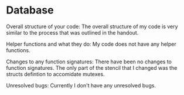 # Database
Overall structure of your code: The overall structure of my code is very similar to the process that was outlined in the handout. 

Helper functions and what they do: My code does not have any helper functions. 

Changes to any function signatures: There have been no changes to function signatures.
The only part of the stencil that I changed was the structs defintion to accomidate mutexes. 

Unresolved bugs: Currently I don't have any unresolved bugs. 
